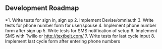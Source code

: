 ## Development Roadmap 

*1. Write tests for sign in, sign up
2. Implement Devise/omniauth
3. Write tests for phone number form for user/spouse
4. Implement phone number form after sign up
5. Write tests for SMS notification of setup
6. Implement SMS with Twillo or http://textbelt.com/
7. Write tests for last cycle input
8. Implement last cycle form after entering phone numbers


